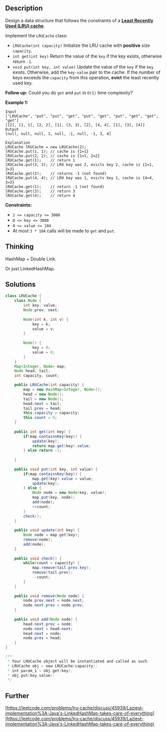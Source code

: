 ## Description

Design a data structure that follows the constraints of a **[Least Recently Used (LRU) cache](https://en.wikipedia.org/wiki/Cache_replacement_policies#LRU)**.

Implement the `LRUCache` class:

- `LRUCache(int capacity)` Initialize the LRU cache with **positive** size `capacity`.
- `int get(int key)` Return the value of the `key` if the key exists, otherwise return `-1`.
- `void put(int key, int value)` Update the value of the `key` if the `key` exists. Otherwise, add the `key-value` pair to the cache. If the number of keys exceeds the `capacity` from this operation, **evict** the least recently used key.

**Follow up:**
Could you do `get` and `put` in `O(1)` time complexity?

 

**Example 1:**

```
Input
["LRUCache", "put", "put", "get", "put", "get", "put", "get", "get", "get"]
[[2], [1, 1], [2, 2], [1], [3, 3], [2], [4, 4], [1], [3], [4]]
Output
[null, null, null, 1, null, -1, null, -1, 3, 4]

Explanation
LRUCache lRUCache = new LRUCache(2);
lRUCache.put(1, 1); // cache is {1=1}
lRUCache.put(2, 2); // cache is {1=1, 2=2}
lRUCache.get(1);    // return 1
lRUCache.put(3, 3); // LRU key was 2, evicts key 2, cache is {1=1, 3=3}
lRUCache.get(2);    // returns -1 (not found)
lRUCache.put(4, 4); // LRU key was 1, evicts key 1, cache is {4=4, 3=3}
lRUCache.get(1);    // return -1 (not found)
lRUCache.get(3);    // return 3
lRUCache.get(4);    // return 4
```

 

**Constraints:**

- `1 <= capacity <= 3000`
- `0 <= key <= 3000`
- `0 <= value <= 104`
- At most `3 * 104` calls will be made to `get` and `put`.

## Thinking

HashMap + Double Link.

Or just LinkedHashMap.

## Solutions

~~~java
class LRUCache {
    class Node {
        int key, value;
        Node prev, next;
        
        Node(int k, int v) {
            key = k;
            value = v;
        }
        
        Node() {
            key = 0;
            value = 0;
        }
    }
    Map<Integer, Node> map;
    Node head, tail;
    int capacity, count;

    public LRUCache(int capacity) {
        map = new HashMap<Integer, Node>();
        head = new Node();
        tail = new Node();
        head.next = tail;
        tail.prev = head;
        this.capacity = capacity;
        this.count = 0;
    }
    
    public int get(int key) {
        if(map.containsKey(key)) {
            update(key);
            return map.get(key).value; 
        } else return -1;
        
    }
    
    public void put(int key, int value) {
        if(map.containsKey(key)) {
            map.get(key).value = value;
            update(key);
        } else {
            Node node = new Node(key, value);
            map.put(key, node);
            add(node);
            ++count;
        }
        check();
    }
    
    public void update(int key) {
        Node node = map.get(key);
        remove(node);
        add(node);
    }
    
    public void check() {
        while(count > capacity) {
            map.remove(tail.prev.key);
            remove(tail.prev);
            --count;
        }
    }
    
    public void remove(Node node) {
        node.prev.next = node.next;
        node.next.prev = node.prev;
    }
    
    public void add(Node node) {
        head.next.prev = node;
        node.next = head.next;
        head.next = node;
        node.prev = head;
    }
}

/**
 * Your LRUCache object will be instantiated and called as such:
 * LRUCache obj = new LRUCache(capacity);
 * int param_1 = obj.get(key);
 * obj.put(key,value);
 */
~~~



## Further

[https://leetcode.com/problems/lru-cache/discuss/45939/Laziest-implementation%3A-Java's-LinkedHashMap-takes-care-of-everything](https://leetcode.com/problems/lru-cache/discuss/45939/Laziest-implementation%3A-Java's-LinkedHashMap-takes-care-of-everything)